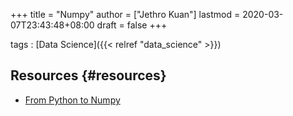 +++
title = "Numpy"
author = ["Jethro Kuan"]
lastmod = 2020-03-07T23:43:48+08:00
draft = false
+++

tags
: [Data Science]({{< relref "data_science" >}})


## Resources {#resources}

-   [From Python to Numpy](https://www.labri.fr/perso/nrougier/from-python-to-numpy/)
